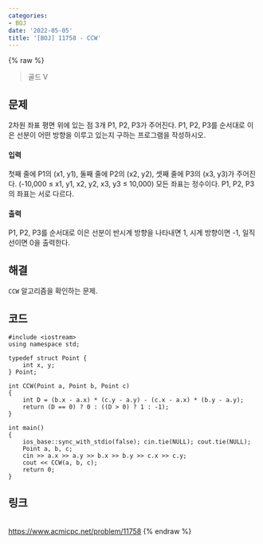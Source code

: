 ```yaml
---
categories:
- BOJ
date: '2022-05-05'
title: '[BOJ] 11758 - CCW'
---
```


{% raw %}
> 골드 V<br>

## 문제
2차원 좌표 평면 위에 있는 점 3개 P1, P2, P3가 주어진다. P1, P2, P3를 순서대로 이은 선분이 어떤 방향을 이루고 있는지 구하는 프로그램을 작성하시오.

#### 입력
첫째 줄에 P1의 (x1, y1), 둘째 줄에 P2의 (x2, y2), 셋째 줄에 P3의 (x3, y3)가 주어진다. (-10,000 ≤ x1, y1, x2, y2, x3, y3  ≤ 10,000) 모든 좌표는 정수이다. P1, P2, P3의 좌표는 서로 다르다.

#### 출력
P1, P2, P3를 순서대로 이은 선분이 반시계 방향을 나타내면 1, 시계 방향이면 -1, 일직선이면 0을 출력한다.

## 해결
`CCW` 알고리즘을 확인하는 문제.

## 코드
```
#include <iostream>
using namespace std;

typedef struct Point {
	int x, y;
} Point;

int CCW(Point a, Point b, Point c)
{
	int D = (b.x - a.x) * (c.y - a.y) - (c.x - a.x) * (b.y - a.y);
	return (D == 0) ? 0 : ((D > 0) ? 1 : -1);
}

int main()
{
	ios_base::sync_with_stdio(false); cin.tie(NULL); cout.tie(NULL);
	Point a, b, c;
	cin >> a.x >> a.y >> b.x >> b.y >> c.x >> c.y;
	cout << CCW(a, b, c);
	return 0;
}
```

## 링크
<br>https://www.acmicpc.net/problem/11758
{% endraw %}